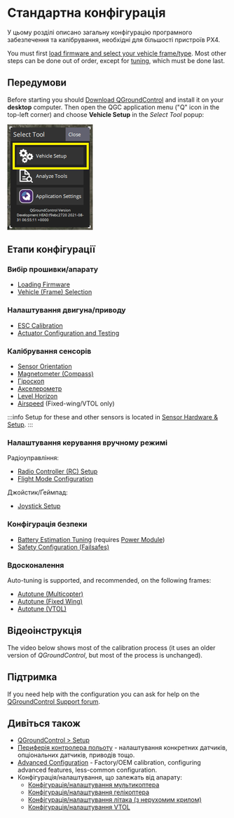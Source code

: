 # Стандартна конфігурація

У цьому розділі описано загальну конфігурацію програмного забезпечення та калібрування, необхідні для більшості пристроїв PX4.

You must first [load firmware and select your vehicle frame/type](#firmware-vehicle-selection).
Most other steps can be done out of order, except for [tuning](#tuning), which must be done last.

## Передумови

Before starting you should [Download QGroundControl](https://docs.qgroundcontrol.com/master/en/qgc-user-guide/getting_started/download_and_install.html) and install it on your **desktop** computer.
Then open the QGC application menu ("Q" icon in the top-left corner) and choose **Vehicle Setup** in the _Select Tool_ popup:

![QGC Main Menu Popup: highlighting Vehicle Setup](../../assets/qgc/setup/menu_setup.png)

## Етапи конфігурації

### Вибір прошивки/апарату

- [Loading Firmware](../config/firmware.md)
- [Vehicle (Frame) Selection](../config/airframe.md)

### Налаштування двигуна/приводу

- [ESC Calibration](../advanced_config/esc_calibration.md)
- [Actuator Configuration and Testing](../config/actuators.md)

### Калібрування сенсорів

- [Sensor Orientation](../config/flight_controller_orientation.md)
- [Magnetometer (Compass)](../config/compass.md)
- [Гіроскоп](../config/gyroscope.md)
- [Акселерометр](../config/accelerometer.md)
- [Level Horizon](../config/level_horizon_calibration.md)
- [Airspeed](../config/airspeed.md) (Fixed-wing/VTOL only)

:::info
Setup for these and other sensors is located in [Sensor Hardware & Setup](../sensor/index.md).
:::

### Налаштування керування вручному режимі

Радіоуправління:

- [Radio Controller (RC) Setup](../config/radio.md)
- [Flight Mode Configuration](../config/flight_mode.md)

Джойстик/Ґеймпад:

- [Joystick Setup](../config/joystick.md)

### Конфігурація безпеки

- [Battery Estimation Tuning](../config/battery.md) (requires [Power Module](../power_module/index.md))
- [Safety Configuration (Failsafes)](../config/safety.md)

### Вдосконалення

Auto-tuning is supported, and recommended, on the following frames:

- [Autotune (Multicopter)](../config/autotune_mc.md)
- [Autotune (Fixed Wing)](../config/autotune_fw.md)
- [Autotune (VTOL)](../config/autotune_vtol.md)

## Відеоінструкція

The video below shows most of the calibration process (it uses an older version of _QGroundControl_, but most of the process is unchanged).

<lite-youtube videoid="91VGmdSlbo4" title="PX4 Autopilot Setup Tutorial Preview"/>

## Підтримка

If you need help with the configuration you can ask for help on the [QGroundControl Support forum](https://discuss.px4.io/c/qgroundcontrol/qgroundcontrol-usage/18).

## Дивіться також

- [QGroundControl > Setup](https://docs.qgroundcontrol.com/master/en/qgc-user-guide/setup_view/setup_view.html)
- [Периферія контролера польоту](../peripherals/README.md) - налаштування конкретних датчиків, опціональних датчиків, приводів тощо.
- [Advanced Configuration](../advanced_config/index.md) - Factory/OEM calibration, configuring advanced features, less-common configuration.
- Конфігурація/налаштування, що залежать від апарату:
  - [Конфігурація/налаштування мультикоптера](../config_mc/index.md)
  - [Конфігурація/налаштування гелікоптера](../config_heli/index.md)
  - [Конфігурація/налаштування літака (з нерухомим крилом)](../config_fw/index.md)
  - [Конфігурація/налаштування VTOL](../config_vtol/index.md)
